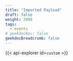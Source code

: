 ```yaml
---
title: "Imported Payload"
draft: false
weight: 2000
tags:
  - events
# geekdocNav: false
geekdocBreadcrumb: false
---
```


{{< api-explorer id=`custom` >}}

